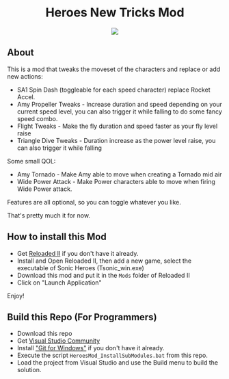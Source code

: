 <h1 align="center">Heroes New Tricks Mod</h1>
<p align="center"><img src="https://m2gaming.ca/wp-content/uploads/2024/03/Sonic-Heroes.jpg">

</p>

## About

This is a mod that tweaks the moveset of the characters and replace or add new actions:

- SA1 Spin Dash (toggleable for each speed character) replace Rocket Accel.
- Amy Propeller Tweaks - Increase duration and speed depending on your current speed level, you can also trigger it while falling to do some fancy speed combo.
- Flight Tweaks - Make the fly duration and speed faster as your fly level raise
- Triangle Dive Tweaks - Duration increase as the power level raise, you can also trigger it while falling


Some small QOL:
- Amy Tornado - Make Amy able to move when creating a Tornado mid air
- Wide Power Attack - Make Power characters able to move when firing Wide Power attack.


Features are all optional, so you can toggle whatever you like.

That's pretty much it for now.

## How to install this Mod
- Get [Reloaded II](https://github.com/Reloaded-Project/Reloaded-II/releases/latest) if you don't have it already.
- Install and Open Reloaded II, then add a new game, select the executable of Sonic Heroes (Tsonic_win.exe) 
- Download this mod and put it in the ``Mods`` folder of Reloaded II
- Click on "Launch Application"

Enjoy!

## Build this Repo (For Programmers)

- Download this repo
- Get [Visual Studio Community](https://visualstudio.microsoft.com/vs/community/)
- Install ["Git for Windows"](https://gitforwindows.org/) if you don't have it already.
- Execute the script ``HeroesMod_InstallSubModules.bat`` from this repo.
- Load the project from Visual Studio and use the Build menu to build the solution.



